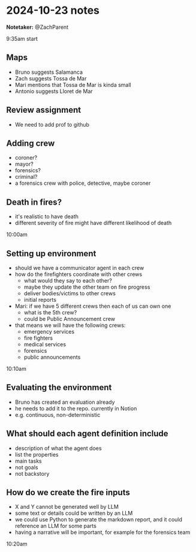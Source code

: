 # 2024-10-23 notes

**Notetaker:** @ZachParent

9:35am start

## Maps
* Bruno suggests Salamanca
* Zach suggests Tossa de Mar
* Mari mentions that Tossa de Mar is kinda small
* Antonio suggests Lloret de Mar

## Review assignment
* We need to add prof to github

## Adding crew
* coroner?
* mayor?
* forensics?
* criminal?
* a forensics crew with police, detective, maybe coroner

## Death in fires?
* it's realistic to have death
* different severity of fire might have different likelihood of death

10:00am

## Setting up environment
* should we have a communicator agent in each crew
* how do the firefighters coordinate with other crews
    * what would they say to each other?
    * maybe they update the other team on fire progress
    * deliver bodies/victims to other crews
    * initial reports
* Mari: if we have 5 different crews then each of us can own one
    * what is the 5th crew?
    * could be Public Announcement crew
* that means we will have the following crews:
    * emergency services
    * fire fighters
    * medical services
    * forensics
    * public announcements

10:10am

## Evaluating the environment
* Bruno has created an evaluation already
* he needs to add it to the repo. currently in Notion
* e.g. continuous, non-deterministic

## What should each agent definition include
* description of what the agent does
* list the properties
* main tasks
* not goals
* not backstory

## How do we create the fire inputs
* X and Y cannot be generated well by LLM
* some text or details could be written by an LLM
* we could use Python to generate the markdown report, and it could reference an LLM for some parts
* having a narrative will be important, for example for the forensics team

10:20am